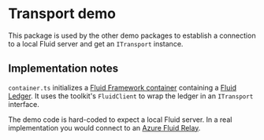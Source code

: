 # Transport demo

This package is used by the other demo packages to establish a connection to
a local Fluid server and get an `ITransport` instance.

## Implementation notes

`container.ts` initializes a [Fluid Framework container](https://fluidframework.com/docs/build/containers/)
containing a [Fluid Ledger](https://github.com/vladris/fluid-ledger). It uses
the toolkit's `FluidClient` to wrap the ledger in an `ITransport` interface.

The demo code is hard-coded to expect a local Fluid server. In a real
implementation you would connect to an [Azure Fluid Relay](https://learn.microsoft.com/en-us/azure/azure-fluid-relay/).
